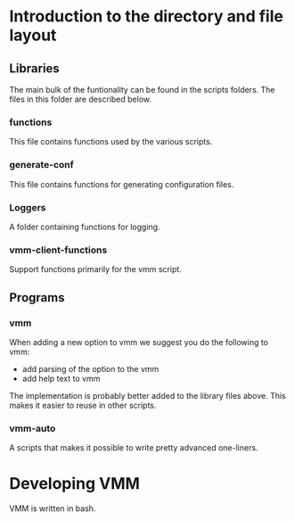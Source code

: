 # Introduction to the directory and file layout

## Libraries

The main bulk of the funtionality can be found in the scripts
folders. The files in this folder are described below.

### functions

This file contains functions used by the various scripts.

### generate-conf

This file contains functions for generating configuration files.

### Loggers

A folder containing functions for logging.

### vmm-client-functions

Support functions primarily for the vmm script.

## Programs

### vmm

When adding a new option to vmm we suggest you do the following to
vmm:

* add parsing of the option to the vmm
* add help text to vmm

The implementation is probably better added to the library files above. This makes it easier to reuse in other scripts.

### vmm-auto

A scripts that makes it possible to write pretty advanced one-liners.

# Developing VMM

VMM is written in bash. 
